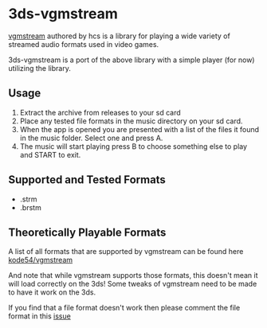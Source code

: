 # 3ds-vgmstream
[vgmstream](http://hcs64.com/vgmstream.html) authored by hcs is a library for playing a wide variety of streamed audio formats used in video games.

3ds-vgmstream is a port of the above library with a simple player (for now) utilizing the library.

## Usage
1. Extract the archive from releases to your sd card
2. Place any tested file formats in the music directory on your sd card.
3. When the app is opened you are presented with a list of the files it found in the music folder.  Select one and press A.
4. The music will start playing press B to choose something else to play and START to exit.

## Supported and Tested Formats
* .strm
* .brstm

## Theoretically Playable Formats 
A list of all formats that are supported by vgmstream can be found here [kode54/vgmstream](https://github.com/kode54/vgmstream)

And note that while vgmstream supports those formats, this doesn't mean it will load correctly on the 3ds! Some tweaks of vgmstream need to be made to have it work on the 3ds.

If you find that a file format doesn't work then please comment the file format in this [issue](https://github.com/TricksterGuy/3ds-vgmstream/issues/3)
